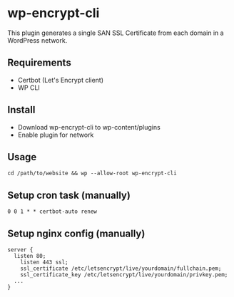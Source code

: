 # wp-encrypt-cli

This plugin generates a single SAN SSL Certificate from each domain in a WordPress network.

## Requirements
- Certbot (Let's Encrypt client)
- WP CLI

## Install
- Download wp-encrypt-cli to wp-content/plugins
- Enable plugin for network

## Usage
```
cd /path/to/website && wp --allow-root wp-encrypt-cli
```

## Setup cron task (manually)
```
0 0 1 * * certbot-auto renew
```

## Setup nginx config (manually)
```
server {
  listen 80;
	listen 443 ssl;
	ssl_certificate /etc/letsencrypt/live/yourdomain/fullchain.pem;
	ssl_certificate_key /etc/letsencrypt/live/yourdomain/privkey.pem; 
  ...
}
```
